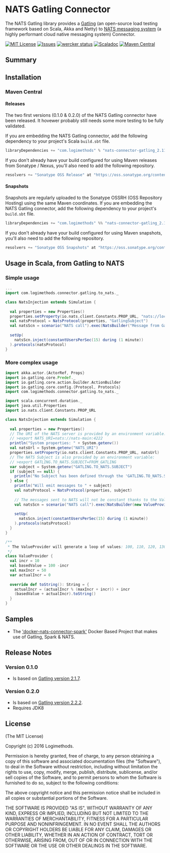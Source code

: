 # NATS Gatling Connector
The NATS Gatling library provides a [Gatling](http://gatling.io/) (an open-source load testing framework based on Scala, Akka and Netty) to [NATS messaging system](https://nats.io) (a highly performant cloud native messaging system) Connector.

[![MIT License](https://img.shields.io/npm/l/express.svg)](http://opensource.org/licenses/MIT)
[![Issues](https://img.shields.io/github/issues/Logimethods/nats-connector-gatling.svg)](https://github.com/Logimethods/nats-connector-gatling/issues)
[![wercker status](https://app.wercker.com/status/e6e3cb5b6076bbd732a840a2802a18da/s/master "wercker status")](https://app.wercker.com/project/bykey/e6e3cb5b6076bbd732a840a2802a18da)
[![Scaladoc](http://javadoc-badge.appspot.com/com.logimethods/nats-connector-gatling_2.11.svg?label=scaladoc)](http://logimethods.github.io/nats-connector-gatling/)
[![Maven Central](https://maven-badges.herokuapp.com/maven-central/com.logimethods/nats-connector-gatling_2.11/badge.svg)](https://maven-badges.herokuapp.com/maven-central/com.logimethods/nats-connector-gatling_2.11)


## Summary


## Installation

### Maven Central

#### Releases

The two first versions (0.1.0 & 0.2.0) of the NATS Gatling connector have been released.
It hovewer probably still needs some more testing to be fully validated.

If you are embedding the NATS Gatling connector, add the following dependency to your project's Scala `build.sbt` file.

```scala
libraryDependencies += "com.logimethods" % "nats-connector-gatling_2.11" % "0.2.0"
```
If you don't already have your build configured for using Maven releases from Sonatype / Nexus, you'll also need to add the following repository.

```scala
resolvers += "Sonatype OSS Release" at "https://oss.sonatype.org/content/groups/public/"
```

#### Snapshots

Snapshots are regularly uploaded to the Sonatype OSSRH (OSS Repository Hosting) using the same Maven coordinates.
If you are embedding the NATS Gatling connector, add the following dependency to your project's `build.sbt` file.

```scala
libraryDependencies += "com.logimethods" %% "nats-connector-gatling_2.11" % "0.3.0-SNAPSHOT"
```
If you don't already have your build configured for using Maven snapshots, you'll also need to add the following repository.

```scala
resolvers += "Sonatype OSS Snapshots" at "https://oss.sonatype.org/content/repositories/snapshots"
```
## Usage in Scala, from Gatling to NATS
### Simple usage
```scala
...
import com.logimethods.connector.gatling.to_nats._

class NatsInjection extends Simulation {
  
  val properties = new Properties()
  properties.setProperty(io.nats.client.Constants.PROP_URL, "nats://localhost:4222")
  val natsProtocol = NatsProtocol(properties, "GatlingSubject") 
  val natsScn = scenario("NATS call").exec(NatsBuilder("Message from Gatling!"))
 
  setUp(
    natsScn.inject(constantUsersPerSec(15) during (1 minute))
  ).protocols(natsProtocol)
}
```
### More complex usage
```scala
import akka.actor.{ActorRef, Props}
import io.gatling.core.Predef._
import io.gatling.core.action.builder.ActionBuilder
import io.gatling.core.config.{Protocol, Protocols}
import com.logimethods.connector.gatling.to_nats._

import scala.concurrent.duration._
import java.util.Properties
import io.nats.client.Constants.PROP_URL

class NatsInjection extends Simulation {
  
  val properties = new Properties()
  // The URI of the NATS server is provided by an environment variable:
  // >export NATS_URI=nats://nats-main:4222
  println("System properties: " + System.getenv())
  val natsUrl = System.getenv("NATS_URI")
  properties.setProperty(io.nats.client.Constants.PROP_URL, natsUrl)
  // The NATS Subject is also provided by an environment variable:
  // >export GATLING.TO_NATS.SUBJECT=FROM_GATLING
  var subject = System.getenv("GATLING.TO_NATS.SUBJECT")
  if (subject == null) {
    println("No Subject has been defined through the 'GATLING.TO_NATS.SUBJECT' Environment Variable!!!")
  } else {
    println("Will emit messages to " + subject)
    val natsProtocol = NatsProtocol(properties, subject)
    
    // The messages sent to NATS will not be constant thanks to the ValueProvider.
    val natsScn = scenario("NATS call").exec(NatsBuilder(new ValueProvider()))
   
    setUp(
      natsScn.inject(constantUsersPerSec(15) during (1 minute))
    ).protocols(natsProtocol)
  }
}

/**
 * The ValueProvider will generate a loop of values: 100, 110, 120, 130, 140, 150, 100...
 */
class ValueProvider {
  val incr = 10
  val basedValue = 100 -incr
  val maxIncr = 50
  var actualIncr = 0
  
  override def toString(): String = {
    actualIncr = (actualIncr % (maxIncr + incr)) + incr
    (basedValue + actualIncr).toString()
  }
}
```
## Samples
* The ['docker-nats-connector-spark'](https://github.com/Logimethods/docker-nats-connector-spark) Docker Based Project that makes use of Gatling, Spark & NATS.

## Release Notes
### Version 0.1.0
* Is based on [Gatling version 2.1.7](http://gatling.io/docs/2.1.7/).

### Version 0.2.0
* Is based on [Gatling version 2.2.2](http://gatling.io/docs/2.2.2/).
* Requires JDK8

## License

(The MIT License)

Copyright (c) 2016 Logimethods.

Permission is hereby granted, free of charge, to any person obtaining a copy
of this software and associated documentation files (the "Software"), to
deal in the Software without restriction, including without limitation the
rights to use, copy, modify, merge, publish, distribute, sublicense, and/or
sell copies of the Software, and to permit persons to whom the Software is
furnished to do so, subject to the following conditions:

The above copyright notice and this permission notice shall be included in
all copies or substantial portions of the Software.

THE SOFTWARE IS PROVIDED "AS IS", WITHOUT WARRANTY OF ANY KIND, EXPRESS OR
IMPLIED, INCLUDING BUT NOT LIMITED TO THE WARRANTIES OF MERCHANTABILITY,
FITNESS FOR A PARTICULAR PURPOSE AND NONINFRINGEMENT. IN NO EVENT SHALL THE
AUTHORS OR COPYRIGHT HOLDERS BE LIABLE FOR ANY CLAIM, DAMAGES OR OTHER
LIABILITY, WHETHER IN AN ACTION OF CONTRACT, TORT OR OTHERWISE, ARISING
FROM, OUT OF OR IN CONNECTION WITH THE SOFTWARE OR THE USE OR OTHER DEALINGS
IN THE SOFTWARE.
